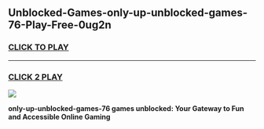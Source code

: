 
## Unblocked-Games-only-up-unblocked-games-76-Play-Free-0ug2n
<h3>
<a href="https://premium76.site?title=only-up-unblocked-games-76&ref=18A1">CLICK TO PLAY</a></h3>
<hr>

<h3>
<a href="https://premium76.site?title=only-up-unblocked-games-76&ref=18A1">CLICK 2 PLAY</a>
  
</h3>

<a href="https://premium76.site?title=only-up-unblocked-games-76&ref=18A1"><img src="https://clearcache.store/games.png"></a>


**only-up-unblocked-games-76 games unblocked: Your Gateway to Fun and Accessible Online Gaming**

